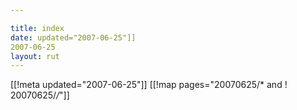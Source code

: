 ```yaml
---

title: index
date: updated="2007-06-25"]]
2007-06-25
layout: rut
---
```


[[!meta updated="2007-06-25"]]
[[!map pages="20070625/* and ! 20070625/*/*"]]
